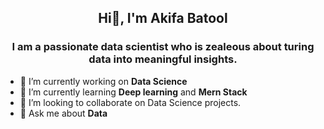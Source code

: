 <h2 align=center> Hi👋, I'm Akifa Batool</h2>
<h3 align=center>I am a passionate data scientist who is zealeous about turing data into meaningful insights.</h3>

- 🔭 I’m currently working on **Data Science**
- 🌱 I’m currently learning **Deep learning** and **Mern Stack**
- 👯 I’m looking to collaborate on Data Science projects.
- 💬 Ask me about **Data**
